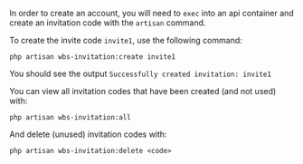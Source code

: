 In order to create an account, you will need to `exec` into an api container and create an invitation code with the `artisan` command.

To create the invite code `invite1`, use the following command:
```
php artisan wbs-invitation:create invite1
```
You should see the output `Successfully created invitation: invite1`

You can view all invitation codes that have been created (and not used) with: 
```
php artisan wbs-invitation:all
```

And delete (unused) invitation codes with:

```
php artisan wbs-invitation:delete <code>
```
